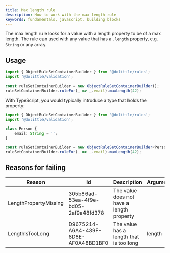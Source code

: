```yaml
---
title: Max length rule
description: How to work with the max length rule
keywords: fundamentals, javascript, building blocks
---
```

The max length rule looks for a value with a length property to be of a max length.
The rule can used with any value that has a `.length` property, e.g. `String` or any
array.

## Usage

```javascript
import { ObjectRuleSetContainerBuilder } from '@dolittle/rules';
import '@dolittle/validation';

const ruleSetContainerBuilder = new ObjectRuleSetContainerBuilder();
ruleSetContainerBuilder.ruleFor(_ => _.email).maxLength(42);
```

With TypeScript, you would typically introduce a type that holds the property:

```typescript
import { ObjectRuleSetContainerBuilder } from '@dolittle/rules';
import '@dolittle/validation';

class Person {
    email: String = '';
}

const ruleSetContainerBuilder = new ObjectRuleSetContainerBuilder<Person>();
ruleSetContainerBuilder.ruleFor(_ => _.email).maxLength(42);
```

## Reasons for failing

| Reason | Id | Description | Arguments |
| ------ | -- | ----------- | --------- |
| LengthPropertyMissing | 305b86ad-53ea-4f9e-bd05-2af9a48fd378 | The value does not have a length property |  |
| LengthIsTooLong | D9675214-A6A4-439F-8D8E-AF0A48BD1BF0 | The value has a length that is too long | length |
